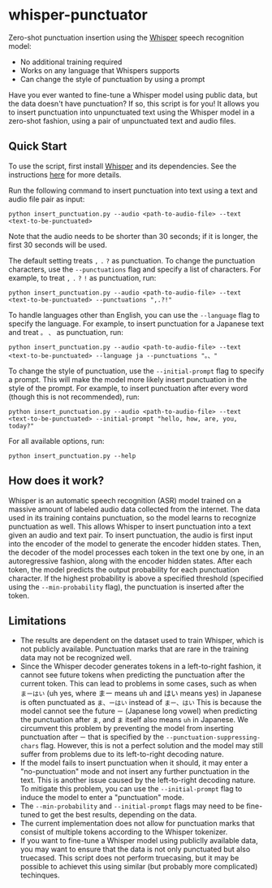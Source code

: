 # whisper-punctuator
Zero-shot punctuation insertion using the [Whisper](https://github.com/openai/whisper) speech recognition model:
* No additional training required
* Works on any language that Whispers supports
* Can change the style of punctuation by using a prompt

Have you ever wanted to fine-tune a Whisper model using public data, but the data doesn't have punctuation? If so, this script is for you! It allows you to insert punctuation into unpunctuated text using the Whisper model in a zero-shot fashion, using a pair of unpunctuated text and audio files.

## Quick Start
To use the script, first install [Whisper](https://github.com/openai/whisper) and its dependencies. See the instructions [here](https://github.com/openai/whisper#setup) for more details.

Run the following command to insert punctuation into text using a text and audio file pair as input:
```
python insert_punctuation.py --audio <path-to-audio-file> --text <text-to-be-punctuated>
```
Note that the audio needs to be shorter than 30 seconds; if it is longer, the first 30 seconds will be used.

The default setting treats `,` `.` `?` as punctuation. To change the punctuation characters, use the `--punctuations` flag and specify a list of characters. For example, to treat `,` `.` `?` `!` as punctuation, run:
```
python insert_punctuation.py --audio <path-to-audio-file> --text <text-to-be-punctuated> --punctuations ",.?!"
```
To handle languages other than English, you can use the `--language` flag to specify the language. For example, to insert punctuation for a Japanese text and treat `。` `、` as punctuation, run:
```
python insert_punctuation.py --audio <path-to-audio-file> --text <text-to-be-punctuated> --language ja --punctuations "。、"
```
To change the style of punctuation, use the `--initial-prompt` flag to specify a prompt. This will make the model more likely insert punctuation in the style of the prompt. For example, to insert punctuation after every word (though this is not recommended), run:
```
python insert_punctuation.py --audio <path-to-audio-file> --text <text-to-be-punctuated> --initial-prompt "hello, how, are, you, today?"
```

For all available options, run:
```
python insert_punctuation.py --help
```

## How does it work?
Whisper is an automatic speech recognition (ASR) model trained on a massive amount of labeled audio data collected from the internet.
The data used in its training contains punctuation, so the model learns to recognize punctuation as well.
This allows Whisper to insert punctuation into a text given an audio and text pair.
To insert punctuation, the audio is first input into the encoder of the model to generate the encoder hidden states.
Then, the decoder of the model processes each token in the text one by one, in an autoregressive fashion, along with the encoder hidden states. After each token, the model predicts the output probability for each punctuation character. If the highest probability is above a specified threshold (specified using the `--min-probability` flag), the punctuation is inserted after the token.

## Limitations
- The results are dependent on the dataset used to train Whisper, which is not publicly available. Punctuation marks that are rare in the training data may not be recognized well.
- Since the Whisper decoder generates tokens in a left-to-right fashion, it cannot see future tokens when predicting the punctuation after the current token. This can lead to problems in some cases, such as when `まーはい` (uh yes, where まー means uh and はい means yes) in Japanese is often punctuated as `ま、ーはい` instead of `まー、はい` This is because the model cannot see the future `ー` (Japanese long vowel) when predicting the punctuation after `ま`, and `ま` itself also means `uh` in Japanese. We circumvent this problem by preventing the model from inserting punctuation after `ー` that is specified by the `--punctuation-suppressing-chars` flag. However, this is not a perfect solution and the model may still suffer from problems due to its left-to-right decoding nature.
- If the model fails to insert punctuation when it should, it may enter a "no-punctuation" mode and not insert any further punctuation in the text. This is another issue caused by the left-to-right decoding nature. To mitigate this problem, you can use the `--initial-prompt` flag to induce the model to enter a "punctuation" mode.
- The `--min-probability` and `--initial-prompt` flags may need to be fine-tuned to get the best results, depending on the data.
- The current implementation does not allow for punctuation marks that consist of multiple tokens according to the Whisper tokenizer.
- If you want to fine-tune a Whisper model using publiclly available data, you may want to ensure that the data is not only punctuated but also truecased. This script does not perform truecasing, but it may be possible to achievet this using similar (but probably more complicated) techinques.

